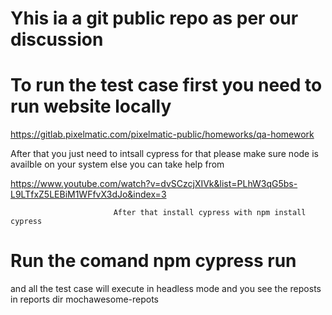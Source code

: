# Yhis ia a git public repo as per our discussion
# To run the test case first you need to run website locally 
https://gitlab.pixelmatic.com/pixelmatic-public/homeworks/qa-homework

After that you just need to intsall cypress for that please make sure node is availble on your system else you can take help from

https://www.youtube.com/watch?v=dvSCzcjXIVk&list=PLhW3qG5bs-L9LTfxZ5LEBiM1WFfvX3dJo&index=3

                           After that install cypress with npm install cypress
#                                Run the comand npm cypress run 
and all the test case will execute in headless mode and you see the reposts in reports dir mochawesome-repots 
